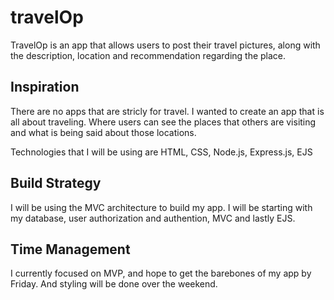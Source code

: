 # travelOp
TravelOp is an app that allows users to post their travel pictures, along with the description, location and recommendation 
regarding the place.

## Inspiration
There are no apps that are stricly for travel. I wanted to create an app that is all about traveling. Where users can see 
the places that others are visiting and what is being said about those locations.

Technologies that I will be using are HTML, CSS, Node.js, Express.js, EJS

## Build Strategy
I will be using the MVC architecture to build my app. I will be starting with my database, user authorization and authention, 
MVC and lastly EJS.

## Time Management
I currently focused on MVP, and hope to get the barebones of my app by Friday. And styling will be done over the weekend.
